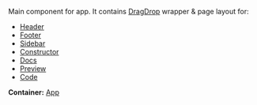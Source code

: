Main component for app. It contains [DragDrop](#dragdrop) wrapper & page layout for:

* [Header](#header)
* [Footer](#footer)
* [Sidebar](#sidebar)
* [Constructor](#constructor-1)
* [Docs](#docs-1)
* [Preview](#playground-1)
* [Code](#code-1)

__Container:__ [App](#app-1)
